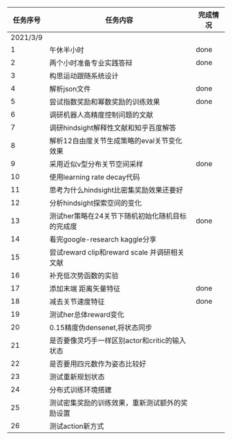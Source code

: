 | 任务序号 | 任务内容 | 完成情况 |
| ---- | ---- | ---- |
|2021/3/9|  
|1|午休半小时|  done |
|2|两个小时准备专业实践答辩| done |
|3|构思运动跟随系统设计| 
|4|解析json文件| done | 
|5|尝试指数奖励和幂数奖励的训练效果| done |
|6|调研机器人高精度控制问题的文献|
|7|调研hindsight解释性文献和知乎百度解答| 
|8|解析12自由度关节生成策略的eval关节变化效果| 
|9|采用近似v型分布关节空间采样| done | 
|10|使用learning rate decay代码|
|11|思考为什么hindsight比密集奖励效果还要好|
|12|分析hindsight探索空间的变化|
|13|测试her策略在24关节下随机初始化随机目标的完成度| done |
|14|看完google-research kaggle分享|
|15|尝试reward clip和reward scale 并调研相关文献 |
|16|补充低次势函数的实验|
|17|添加末端 距离矢量特征| done |
|18|减去关节速度特征| done |
|19|测试her总体reward变化|
|20|0.15精度伪densenet,将状态同步|
|21|是否要像灵巧手一样区别actor和critic的输入状态|
|22|是否要用四元数作为姿态比较好|
|23|测试重新规划状态|
|24|分布式训练环境搭建|
|25|测试密集奖励的训练效果，重新测试额外的奖励设置|
|26|测试action新方式 |



